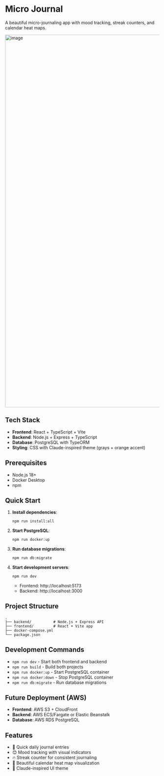 # Micro Journal

A beautiful micro-journaling app with mood tracking, streak counters, and calendar heat maps.

<img width="1197" height="1217" alt="image" src="https://github.com/user-attachments/assets/9a3ac8ab-d3fd-4764-848c-d4395e4e0754" />

## Tech Stack

- **Frontend**: React + TypeScript + Vite
- **Backend**: Node.js + Express + TypeScript
- **Database**: PostgreSQL with TypeORM
- **Styling**: CSS with Claude-inspired theme (grays + orange accent)

## Prerequisites

- Node.js 18+
- Docker Desktop
- npm

## Quick Start

1. **Install dependencies**:
   ```bash
   npm run install:all
   ```

2. **Start PostgreSQL**:
   ```bash
   npm run docker:up
   ```

3. **Run database migrations**:
   ```bash
   npm run db:migrate
   ```

4. **Start development servers**:
   ```bash
   npm run dev
   ```

   - Frontend: http://localhost:5173
   - Backend: http://localhost:3000

## Project Structure

```
.
├── backend/          # Node.js + Express API
├── frontend/         # React + Vite app
├── docker-compose.yml
└── package.json
```

## Development Commands

- `npm run dev` - Start both frontend and backend
- `npm run build` - Build both projects
- `npm run docker:up` - Start PostgreSQL container
- `npm run docker:down` - Stop PostgreSQL container
- `npm run db:migrate` - Run database migrations

## Future Deployment (AWS)

- **Frontend**: AWS S3 + CloudFront
- **Backend**: AWS ECS/Fargate or Elastic Beanstalk
- **Database**: AWS RDS PostgreSQL

## Features

- 📝 Quick daily journal entries
- 😊 Mood tracking with visual indicators
- 🔥 Streak counter for consistent journaling
- 📅 Beautiful calendar heat map visualization
- 🎨 Claude-inspired UI theme

